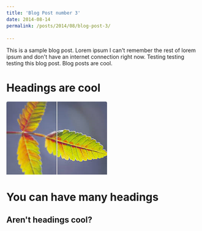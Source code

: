 ```yaml
---
title: 'Blog Post number 3'
date: 2014-08-14
permalink: /posts/2014/08/blog-post-3/

---
```


This is a sample blog post. Lorem ipsum I can't remember the rest of lorem ipsum and don't have an internet connection right now. Testing testing testing this blog post. Blog posts are cool. 

Headings are cool
======
<img src='/images/enh.png'>

You can have many headings
======

Aren't headings cool?
------

